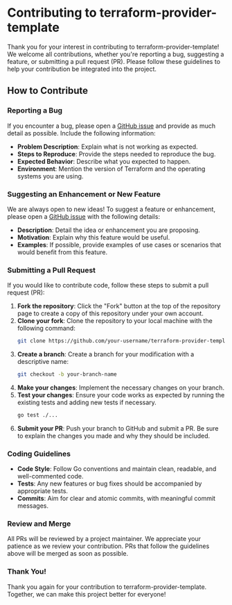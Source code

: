 # Contributing to terraform-provider-template

Thank you for your interest in contributing to terraform-provider-template! We welcome all contributions, whether you're reporting a bug, suggesting a feature, or submitting a pull request (PR). Please follow these guidelines to help your contribution be integrated into the project.

## How to Contribute

### Reporting a Bug

If you encounter a bug, please open a [GitHub issue](https://github.com/gmllt-samples/terraform-provider-template/issues) and provide as much detail as possible. Include the following information:

- **Problem Description**: Explain what is not working as expected.
- **Steps to Reproduce**: Provide the steps needed to reproduce the bug.
- **Expected Behavior**: Describe what you expected to happen.
- **Environment**: Mention the version of Terraform and the operating systems you are using.

### Suggesting an Enhancement or New Feature

We are always open to new ideas! To suggest a feature or enhancement, please open a [GitHub issue](https://github.com/gmllt-samples/terraform-provider-template/issues) with the following details:

- **Description**: Detail the idea or enhancement you are proposing.
- **Motivation**: Explain why this feature would be useful.
- **Examples**: If possible, provide examples of use cases or scenarios that would benefit from this feature.

### Submitting a Pull Request

If you would like to contribute code, follow these steps to submit a pull request (PR):

1. **Fork the repository**: Click the "Fork" button at the top of the repository page to create a copy of this repository under your own account.
2. **Clone your fork**: Clone the repository to your local machine with the following command:
   ```bash
   git clone https://github.com/your-username/terraform-provider-template.git
    ```
3. **Create a branch**: Create a branch for your modification with a descriptive name:
   ```bash
   git checkout -b your-branch-name
    ```
4. **Make your changes**: Implement the necessary changes on your branch.
5. **Test your changes**: Ensure your code works as expected by running the existing tests and adding new tests if necessary.
   ```bash
   go test ./...
    ```
6. **Submit your PR**: Push your branch to GitHub and submit a PR. Be sure to explain the changes you made and why they should be included.

### Coding Guidelines

- **Code Style**: Follow Go conventions and maintain clean, readable, and well-commented code.
- **Tests**: Any new features or bug fixes should be accompanied by appropriate tests.
- **Commits**: Aim for clear and atomic commits, with meaningful commit messages.

### Review and Merge

All PRs will be reviewed by a project maintainer. We appreciate your patience as we review your contribution. PRs that follow the guidelines above will be merged as soon as possible.

### Thank You!

Thank you again for your contribution to terraform-provider-template. Together, we can make this project better for everyone!
